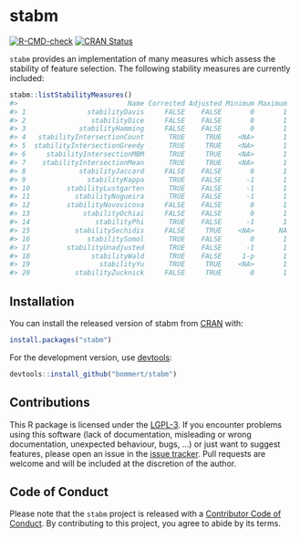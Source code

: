
<!-- README.md is generated from README.Rmd. Please edit that file -->

# stabm

[![R-CMD-check](https://github.com/bommert/stabm/workflows/R-CMD-check/badge.svg)](https://github.com/bommert/stabm/actions)
[![CRAN
Status](https://www.r-pkg.org/badges/version-ago/stabm)](https://cran.r-project.org/package=stabm)

`stabm` provides an implementation of many measures which assess the
stability of feature selection. The following stability measures are
currently included:

``` r
stabm::listStabilityMeasures()
#>                           Name Corrected Adjusted Minimum Maximum
#> 1               stabilityDavis     FALSE    FALSE       0       1
#> 2                stabilityDice     FALSE    FALSE       0       1
#> 3             stabilityHamming     FALSE    FALSE       0       1
#> 4   stabilityIntersectionCount      TRUE     TRUE    <NA>       1
#> 5  stabilityIntersectionGreedy      TRUE     TRUE    <NA>       1
#> 6     stabilityIntersectionMBM      TRUE     TRUE    <NA>       1
#> 7    stabilityIntersectionMean      TRUE     TRUE    <NA>       1
#> 8             stabilityJaccard     FALSE    FALSE       0       1
#> 9               stabilityKappa      TRUE    FALSE      -1       1
#> 10         stabilityLustgarten      TRUE    FALSE      -1       1
#> 11           stabilityNogueira      TRUE    FALSE      -1       1
#> 12         stabilityNovovicova     FALSE    FALSE       0       1
#> 13             stabilityOchiai     FALSE    FALSE       0       1
#> 14                stabilityPhi      TRUE    FALSE      -1       1
#> 15           stabilitySechidis     FALSE     TRUE    <NA>      NA
#> 16              stabilitySomol      TRUE    FALSE       0       1
#> 17         stabilityUnadjusted      TRUE    FALSE      -1       1
#> 18               stabilityWald      TRUE    FALSE     1-p       1
#> 19                 stabilityYu      TRUE     TRUE    <NA>       1
#> 20           stabilityZucknick     FALSE     TRUE       0       1
```

## Installation

You can install the released version of stabm from
[CRAN](https://cran.r-project.org/package=stabm) with:

``` r
install.packages("stabm")
```

For the development version, use
[devtools](https://cran.r-project.org/package=devtools):

``` r
devtools::install_github("bommert/stabm")
```

## Contributions

This R package is licensed under the
[LGPL-3](https://www.gnu.org/licenses/lgpl-3.0.en.html). If you
encounter problems using this software (lack of documentation,
misleading or wrong documentation, unexpected behaviour, bugs, …) or
just want to suggest features, please open an issue in the [issue
tracker](https://github.com/bommert/stabm/issues). Pull requests are
welcome and will be included at the discretion of the author.

## Code of Conduct

Please note that the `stabm` project is released with a [Contributor
Code of
Conduct](https://contributor-covenant.org/version/2/0/CODE_OF_CONDUCT.html).
By contributing to this project, you agree to abide by its terms.
